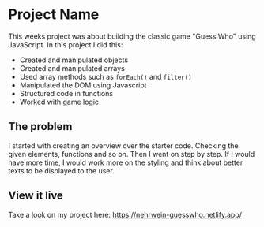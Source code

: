 # Project Name

This weeks project was about building the classic game "Guess Who" using JavaScript. In this project I did this: 

- Created and manipulated objects
- Created and manipulated arrays
- Used array methods such as `forEach()` and `filter()`
- Manipulated the DOM using Javascript
- Structured code in functions
- Worked with game logic

## The problem

I started with creating an overview over the starter code. Checking the given elements, functions and so on. Then I went on step by step. 
If I would have more time, I would work more on the styling and think about better texts to be displayed to the user.

## View it live

Take a look on my project here: https://nehrwein-guesswho.netlify.app/
